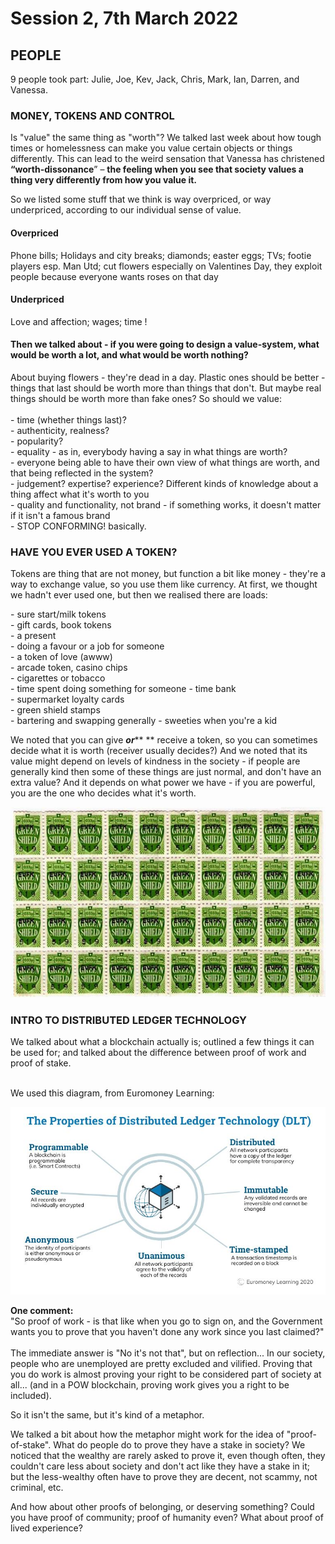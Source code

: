 # Session 2, 7th March 2022

## **PEOPLE**

9 people took part: Julie, Joe, Kev, Jack, Chris, Mark, Ian, Darren, and Vanessa.

### MONEY, TOKENS AND CONTROL

Is "value" the same thing as "worth"? We talked last week about how tough times or homelessness can make you value certain objects or things differently. This can lead to the weird sensation that Vanessa has christened **“worth-dissonance**” – **the feeling when you see that society values a thing very differently from how you value it.**&#x20;

So we listed some stuff that we think is way overpriced, or way underpriced, according to our individual sense of value.&#x20;

#### Overpriced

Phone bills; Holidays and city breaks; diamonds; easter eggs; TVs; footie players esp. Man Utd; cut flowers especially on Valentines Day, they exploit people because everyone wants roses on that day

#### Underpriced

Love and affection; wages; time !

#### Then we talked about - if you were going to design a value-system, what would be worth a lot, and what would be worth nothing?

About buying flowers - they're dead in a day. Plastic ones should be better - things that last should be worth more than things that don't. But maybe real things should be worth more than fake ones? So should we value:\
\
&#x20;\- time (whether things last)?\
&#x20;\- authenticity, realness?\
&#x20;\- popularity?\
&#x20;\- equality - as in, everybody having a say in what things are worth?\
&#x20;\- everyone being able to have their own view of what things are worth, and that being reflected in the system?\
&#x20;\- judgement? expertise? experience? Different kinds of knowledge about a thing affect what it's worth to you\
&#x20;\- quality and functionality, not brand - if something works, it doesn't matter if it isn't a famous brand\
&#x20;\- STOP CONFORMING! basically.

### HAVE YOU EVER USED A TOKEN?

Tokens are thing that are not money, but function a bit like money - they're a way to exchange value, so you use them like currency. At first, we thought we hadn't ever used one, but then we realised there are loads:

&#x20;\- sure start/milk tokens\
&#x20;\- gift cards, book tokens\
&#x20;\- a present\
&#x20;\- doing a favour or a job for someone\
&#x20;\- a token of love (awww)\
&#x20;\- arcade token, casino chips\
&#x20;\-  cigarettes or tobacco\
&#x20;\- time spent doing something for someone - time bank\
&#x20;\- supermarket loyalty cards\
&#x20;\- green shield stamps\
&#x20;\- bartering and swapping generally - sweeties when you're a kid

We noted that you can give _**or**_** ** receive a token, so you can sometimes decide what it is worth (receiver usually decides?) And we noted that its value might depend on levels of kindness in the society - if people are generally kind then some of these things are just normal, and don't have an extra value? And it depends on what power we have - if you are powerful, you are the one who decides what it's worth.\
&#x20;

![](../.gitbook/assets/greenshieldstamps.jpg)

### INTRO TO DISTRIBUTED LEDGER TECHNOLOGY

We talked about what a blockchain actually is; outlined a few things it can be used for; and talked about the difference between proof of work and proof of stake.

\
We used this diagram, from Euromoney Learning:

![](<../.gitbook/assets/DLT from Euromoney Learning 2020.JPG>)

**One comment:**\
"So proof of work - is that like when you go to sign on, and the Government wants you to prove that you haven't done any work since you last claimed?"\
\
The immediate answer is "No it's not that", but on reflection... In our society, people who are unemployed are pretty excluded and vilified. Proving that you do work is almost proving your right to be considered part of society at all... (and in a POW blockchain, proving work gives you a right to be included).&#x20;

So it isn't the same, but it's kind of a metaphor.

We talked a bit about how the metaphor might work for the idea of "proof-of-stake". What do people do to prove they have a stake in society? We noticed that the wealthy are rarely asked to prove it, even though often, they couldn't care less about society and don't act like they have a stake in it; but the less-wealthy often have to prove they are decent, not scammy, not criminal, etc.

And how about other proofs of belonging, or deserving something? Could you have proof of community; proof of humanity even? What about proof of lived experience?

